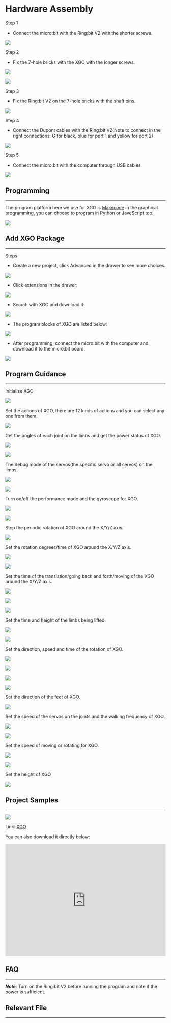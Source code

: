 # Hardware Assembly

Step 1

- Connect the micro:bit with the Ring:bit V2 with the shorter screws. 


![](./images/microbit-xgo-robot-kit-17.png)



Step 2

- Fix the 7-hole bricks with the XGO with the longer screws. 


![](./images/microbit-xgo-robot-kit-18.png)

![](./images/microbit-xgo-robot-kit-19.png)

Step 3

- Fix the Ring:bit V2 on the 7-hole bricks with the shaft pins. 


![](./images/microbit-xgo-robot-kit-20.png)

Step 4

-  Connect the Dupont cables with the Ring:bit V2(Note to connect in the right connections: G for black, blue for port 1 and yellow for port 2)


![](./images/microbit-xgo-robot-kit-21.png)

Step 5

- Connect the micro:bit with the computer through USB cables. 


![](./images/microbit-xgo-robot-kit-22.png)



## Programming
---

The program platform here we use for XGO is [Makecode](https://makecode.microbit.org/#) in the graphical programming, you can choose to program in Python or JaveScript too. 


![](./images/microbit-xgo-robot-kit-10.png)


## Add XGO Package
---

Steps

- Create a new project, click Advanced in the drawer to see more choices. 




![](./images/microbit-xgo-robot-kit-11.png)



- Click extensions in the drawer: 




![](./images/microbit-xgo-robot-kit-12.png)



- Search with XGO and download it: 




![](./images/microbit-xgo-robot-kit-13.png)



- The program blocks of XGO are listed below: 




![](./images/microbit-xgo-robot-kit-14.png)



- After programming, connect the micro:bit with the computer and download it to the micro:bit board. 




![](./images/microbit-xgo-robot-kit-15.png)





## Program Guidance
---
Initialize XGO 



 ![](./images/microbit-xgo-robot-kit-square-24.png)



Set the actions of XGO, there are 12 kinds of actions and you can select any one from them.



![](./images/microbit-xgo-robot-kit-square-01.png)



Get the angles of each joint on the limbs and get the power status of XGO. 



![](./images/microbit-xgo-robot-kit-square-02.png)

![](./images/microbit-xgo-robot-kit-square-03.png)



The debug mode of the servos(the specific servo or all servos) on the limbs. 



![](./images/microbit-xgo-robot-kit-square-04.png)

![](./images/microbit-xgo-robot-kit-square-05.png)



Turn on/off the performance mode and the gyroscope for XGO. 



![](./images/microbit-xgo-robot-kit-square-06.png)

![](./images/microbit-xgo-robot-kit-square-07.png)



Stop the periodic rotation of XGO around the X/Y/Z axis. 



![](./images/microbit-xgo-robot-kit-square-08.png)



Set the rotation degrees/time of XGO around the X/Y/Z axis.



![](./images/microbit-xgo-robot-kit-square-09.png)

![](./images/microbit-xgo-robot-kit-square-10.png)



Set the time of the translation/going back and forth/moving of the XGO around the X/Y/Z axis. 



![](./images/microbit-xgo-robot-kit-square-11.png)

![](./images/microbit-xgo-robot-kit-square-12.png)

![](./images/microbit-xgo-robot-kit-square-13.png)



Set the time and height of the limbs being lifted. 



![](./images/microbit-xgo-robot-kit-square-14.png)

![](./images/microbit-xgo-robot-kit-square-15.png)



Set the direction, speed and time of the rotation of XGO. 



![](./images/microbit-xgo-robot-kit-square-16.png)

![](./images/microbit-xgo-robot-kit-square-17.png)

![](./images/microbit-xgo-robot-kit-square-18.png)

![](./images/microbit-xgo-robot-kit-square-19.png)



Set the direction of the feet of XGO. 



![](./images/microbit-xgo-robot-kit-square-20.png)



Set the speed of the servos on the joints and the walking frequency of  XGO. 



![](./images/microbit-xgo-robot-kit-square-21.png)

![](./images/microbit-xgo-robot-kit-square-22.png)

Set the speed of moving or rotating for XGO. 

![](./images/microbit-xgo-robot-kit-square-23.png)

![](./images/microbit-xgo-robot-kit-square-26.png)



Set the height of XGO

 ![](./images/microbit-xgo-robot-kit-square-25.png)



## Project Samples
---
![](./images/microbit-xgo-robot-kit-square-28.png)

Link: [XGO](https://https://makecode.microbit.org/_Rs2MPv5uebYd)

You can also download it directly below:


<div style="position:relative;height:0;padding-bottom:70%;overflow:hidden;"><iframe style="position:absolute;top:0;left:0;width:100%;height:100%;" src="https://makecode.microbit.org/#pub:_Rs2MPv5uebYd" frameborder="0" sandbox="allow-popups allow-forms allow-scripts allow-same-origin"></iframe></div> 

##  FAQ
---
***Note***: Turn on the Ring:bit V2 before running the program and note if the power is sufficient. 

## Relevant File
---

